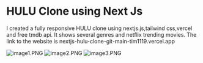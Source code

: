 # HULU Clone using Next Js
I created a fully responsive HULU clone using nextjs.js,tailwind css,vercel and free tmdb api. It shows several genres and netflix trending movies.  The link to the website is nextjs-hulu-clone-git-main-tim1119.vercel.app






![image1.PNG](https://github.com/Tim1119/nextjs-hulu-clone/blob/master/public/assets/image1.PNG?raw=true)
![image2.PNG](https://github.com/Tim1119/nextjs-hulu-clone/blob/master/src/public/image2.PNG?raw=true)
![image3.PNG](https://github.com/Tim1119/nextjs-hulu-clone/blob/master/src/public/image3.PNG?raw=true)
